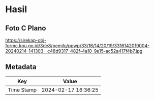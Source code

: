 # Hasil

## Foto C Plano

https://sirekap-obj-formc.kpu.go.id/3de8/pemilu/ppwp/33/16/14/20/19/3316142019004-20240214-141303--c48d9317-482f-4a10-9e15-ac52a417f4b7.jpg


## Metadata

| Key        | Value               |
| ---------- | ------------------- |
| Time Stamp | 2024-02-17 16:36:25 |




